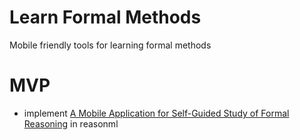 # Learn Formal Methods

Mobile friendly tools for learning formal methods

# MVP

* implement [A Mobile Application for Self-Guided Study of Formal Reasoning](https://arxiv.org/pdf/2002.12553.pdf) in reasonml
